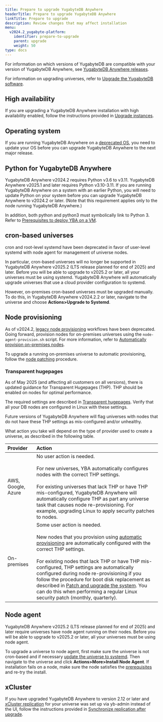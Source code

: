 ```yaml
---
title: Prepare to upgrade YugabyteDB Anywhere
headerTitle: Prepare to upgrade YugabyteDB Anywhere
linkTitle: Prepare to upgrade
description: Review changes that may affect installation
menu:
  v2024.2_yugabyte-platform:
    identifier: prepare-to-upgrade
    parent: upgrade
    weight: 50
type: docs
---
```


For information on which versions of YugabyteDB are compatible with your version of YugabyteDB Anywhere, see [YugabyteDB Anywhere releases](/preview/releases/yba-releases/).

For information on upgrading universes, refer to [Upgrade the YugabyteDB software](../../manage-deployments/upgrade-software/).

## High availability

If you are upgrading a YugabyteDB Anywhere installation with high availability enabled, follow the instructions provided in [Upgrade instances](../../administer-yugabyte-platform/high-availability/#upgrade-instances).

## Operating system

If you are running YugabyteDB Anywhere on a [deprecated OS](../../../reference/configuration/operating-systems/), you need to update your OS before you can upgrade YugabyteDB Anywhere to the next major release.

## Python for YugabyteDB Anywhere

YugabyteDB Anywhere v2024.2 requires Python v3.6 to v3.11. YugabyteDB Anywhere v2025.1 and later requires Python v3.10-3.11. If you are running YugabyteDB Anywhere on a system with an earlier Python, you will need to update Python on your system before you can upgrade YugabyteDB Anywhere to v2024.2 or later. (Note that this requirement applies only to the node running YugabyteDB Anywhere.)

In addition, both python and python3 must symbolically link to Python 3. Refer to [Prerequisites to deploy YBA on a VM](../../prepare/server-yba/).

## cron-based universes

cron and root-level systemd have been deprecated in favor of user-level systemd with node agent for management of universe nodes.

In particular, cron-based universes will no longer be supported in YugabyteDB Anywhere v2025.2 (LTS release planned for end of 2025) and later. Before you will be able to upgrade to v2025.2 or later, all your universes must be using systemd. YugabyteDB Anywhere will automatically upgrade universes that use a cloud provider configuration to systemd.

However, on-premises cron-based universes must be upgraded manually. To do this, in YugabyteDB Anywhere v2024.2.2 or later, navigate to the universe and choose **Actions>Upgrade to Systemd**.

## Node provisioning

As of v2024.2, [legacy node provisioning](../../prepare/server-nodes-software/software-on-prem-legacy/) workflows have been deprecated. Going forward, provision nodes for on-premises universes using the `node-agent-provision.sh` script. For more information, refer to [Automatically provision on-premises nodes](../../prepare/server-nodes-software/software-on-prem/).

To upgrade a running on-premises universe to automatic provisioning, follow the [node patching](../../manage-deployments/upgrade-nodes/) procedure.

### Transparent hugepages

As of May 2025 (and affecting all customers on all versions), there is updated guidance for Transparent Hugepages (THP). THP should be enabled on nodes for optimal performance.

The required settings are described in [Transparent hugepages](../../prepare/server-nodes-software/#transparent-hugepages). Verify that all your DB nodes are configured in Linux with these settings.

Future versions of YugabyteDB Anywhere will flag universes with nodes that do not have these THP settings as mis-configured and/or unhealthy.

What action you take will depend on the type of provider used to create a universe, as described in the following table.

| Provider | Action |
| :--- | :--- |
| AWS, Google, Azure | No user action is needed.<br><br>For new universes, YBA automatically configures nodes with the correct THP settings.<br><br>For existing universes that lack THP or have THP mis-configured, YugabyteDB Anywhere will automatically configure THP as part any universe task that causes node re-provisioning. For example, upgrading Linux to apply security patches to nodes. |
| On-premises | Some user action is needed.<br><br>New nodes that you provision using [automatic provisioning](../../prepare/server-nodes-software/software-on-prem/) are automatically configured with the correct THP settings.<br><br>For existing nodes that lack THP or have THP mis-configured, THP settings are automatically configured during node re-provisioning if you follow the procedure for boot disk replacement as described in [Patch and upgrade the system](../../manage-deployments/upgrade-nodes/). You can do this when performing a regular Linux security patch (monthly, quarterly). |

## Node agent

YugabyteDB Anywhere v2025.2 (LTS release planned for end of 2025) and later require universes have node agent running on their nodes. Before you will be able to upgrade to v2025.2 or later, all your universes must be using node agent.

To upgrade a universe to node agent, first make sure the universe is not cron-based and if necessary [update the universe to systemd](#cron-based-universes). Then navigate to the universe and click **Actions>More>Install Node Agent**. If installation fails on a node, make sure the node satisfies the [prerequisites](../../prepare/server-nodes-software/) and re-try the install.

## xCluster

If you have upgraded YugabyteDB Anywhere to version 2.12 or later and [xCluster replication](../../../explore/going-beyond-sql/asynchronous-replication-ysql/) for your universe was set up via yb-admin instead of the UI, follow the instructions provided in [Synchronize replication after upgrade](../upgrade-yp-xcluster-ybadmin/).
